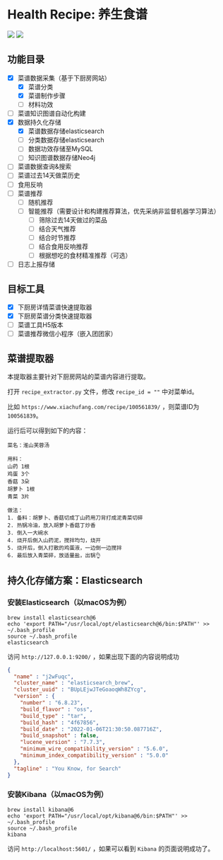 # Health Recipe: 养生食谱

![](https://img.shields.io/badge/language-python3-blue.svg)
![](https://img.shields.io/badge/license-Apache_2.0-green.svg)

## 功能目录

- [x] 菜谱数据采集（基于下厨房网站）
  - [x] 菜谱分类
  - [x] 菜谱制作步骤
  - [ ] 材料功效
- [ ] 菜谱知识图谱自动化构建
- [x] 数据持久化存储
  - [x] 菜谱数据存储elasticsearch
  - [ ] 分类数据存储elasticsearch
  - [ ] 数据功效存储至MySQL
  - [ ] 知识图谱数据存储Neo4j
- [ ] 菜谱数据查询&搜索
- [ ] 菜谱过去14天做菜历史
- [ ] 食用反响
- [ ] 菜谱推荐
  - [ ] 随机推荐
  - [ ] 智能推荐（需要设计和构建推荐算法，优先采纳非监督机器学习算法）
    - [ ] 筛除过去14天做过的菜品
    - [ ] 结合天气推荐
    - [ ] 结合时节推荐
    - [ ] 结合食用反响推荐
    - [ ] 根据想吃的食材精准推荐（可选）
- [ ] 日志上报存储

## 目标工具
- [x] 下厨房详情菜谱快速提取器
- [x] 下厨房菜谱分类快速提取器
- [ ] 菜谱工具H5版本
- [ ] 菜谱推荐微信小程序（嵌入团团家）

## 菜谱提取器
本提取器主要针对下厨房网站的菜谱内容进行提取。

打开 `recipe_extractor.py` 文件，修改 `recipe_id = ""` 中对菜单id。

比如 `https://www.xiachufang.com/recipe/100561839/` ，则菜谱ID为 `100561839`。

运行后可以得到如下的内容：

```text
菜名：淮山芙蓉汤

用料：
山药 1根
鸡蛋 3个
香菇 3朵
胡萝卜 1根
青菜 3片

做法：
1. 备料：胡萝卜、香菇切成丁山药用刀背打成泥青菜切碎
2. 热锅冷油，放入胡萝卜香菇丁炒香
3. 倒入一大碗水
4. 烧开后倒入山药泥，搅拌均匀，烧开
5. 烧开后，倒入打散的鸡蛋液，一边倒一边搅拌
6. 最后放入青菜碎，放适量盐，出锅👌
```

## 持久化存储方案：Elasticsearch

### 安装Elasticsearch（以macOS为例）

```shell
brew install elasticsearch@6
echo 'export PATH="/usr/local/opt/elasticsearch@6/bin:$PATH"' >> ~/.bash_profile
source ~/.bash_profile
elasticsearch
```

访问 `http://127.0.0.1:9200/` ，如果出现下面的内容说明成功

```json
{
  "name" : "j2wFuqc",
  "cluster_name" : "elasticsearch_brew",
  "cluster_uuid" : "BUpLEjwJTeGoaoqWh8ZYcg",
  "version" : {
    "number" : "6.8.23",
    "build_flavor" : "oss",
    "build_type" : "tar",
    "build_hash" : "4f67856",
    "build_date" : "2022-01-06T21:30:50.087716Z",
    "build_snapshot" : false,
    "lucene_version" : "7.7.3",
    "minimum_wire_compatibility_version" : "5.6.0",
    "minimum_index_compatibility_version" : "5.0.0"
  },
  "tagline" : "You Know, for Search"
}
```

### 安装Kibana（以macOS为例）

```shell
brew install kibana@6
echo 'export PATH="/usr/local/opt/kibana@6/bin:$PATH"' >> ~/.bash_profile
source ~/.bash_profile
kibana
```

访问 `http://localhost:5601/` ，如果可以看到 `Kibana` 的页面说明成功了。